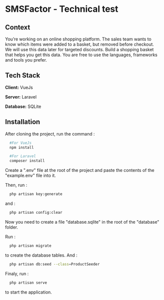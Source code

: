 
# SMSFactor - Technical test

## Context
You’re working on an online shopping platform. The sales team wants to know which items were added to a basket, but removed before checkout. We will use this data later for targeted discounts.
Build a shopping basket that helps you get this data. You are free to use the languages, frameworks and tools you prefer.



## Tech Stack

**Client:** VueJs

**Server:** Laravel

**Database:** SQLite


## Installation

After cloning the project, run the command : 

```bash
  #For VueJs
  npm install 

  #For Laravel
  composer install
```
Create a ".env" file at the root of the project and paste the contents of the "example.env" file into it.

Then, run :

```bash
  php artisan key:generate
```

and :

```bash
  php artisan config:clear
```

Now you need to create a file "database.sqlite" in the root of the "database" folder.


Run :

```bash
  php artisan migrate
```
to create the database tables. And :

```bash
  php artisan db:seed --class=ProductSeeder
```

Finaly, run :

```bash
  php artisan serve
```

to start the application.